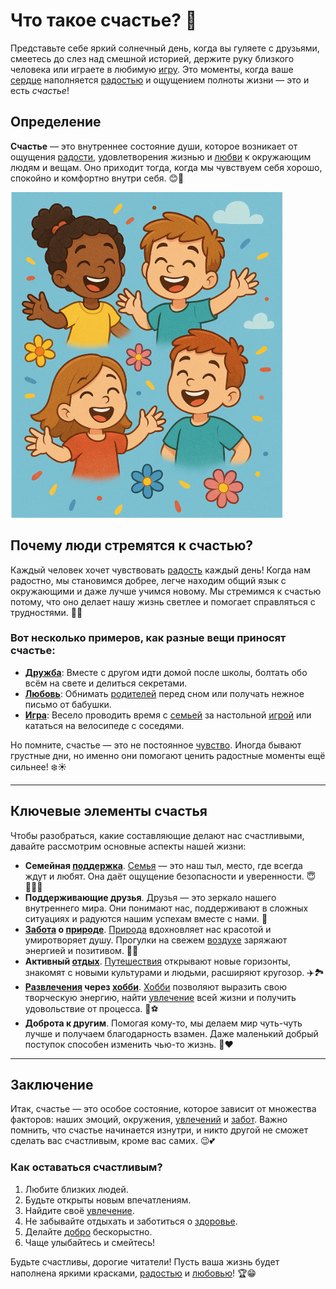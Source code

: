 # **Что такое счастье?** 🌟

Представьте себе яркий солнечный день, когда вы гуляете с друзьями, смеетесь до слез над смешной историей, держите руку близкого человека или играете в любимую [игру](Игры.md). Это моменты, когда ваше [сердце](Любовь.md) наполняется [радостью](Улыбка.md) и ощущением полноты жизни — это и есть *счастье*!

## **Определение**

**Счастье** — это внутреннее состояние души, которое возникает от ощущения [радости](Улыбка.md), удовлетворения жизнью и [любви](Любовь.md) к окружающим людям и вещам. Оно приходит тогда, когда мы чувствуем себя хорошо, спокойно и комфортно внутри себя. 😊💖

![Счастье](../../../../WORK/life/happiness/pictures/счастье.PNG)

## **Почему люди стремятся к счастью?**

Каждый человек хочет чувствовать [радость](Улыбка.md) каждый день! Когда нам радостно, мы становимся добрее, легче находим общий язык с окружающими и даже лучше учимся новому. Мы стремимся к счастью потому, что оно делает нашу жизнь светлее и помогает справляться с трудностями. 💫✨

### Вот несколько примеров, как разные вещи приносят счастье:
- **[Дружба](Дружба.md)**: Вместе с другом идти домой после школы, болтать обо всём на свете и делиться секретами.
- **[Любовь](Любовь.md)**: Обнимать [родителей](Семья.md) перед сном или получать нежное письмо от бабушки.
- **[Игра](Игры.md)**: Весело проводить время с [семьей](Семья.md) за настольной [игрой](Игры.md) или кататься на велосипеде с соседями.
  
Но помните, счастье — это не постоянное [чувство](Любовь.md). Иногда бывают грустные дни, но именно они помогают ценить радостные моменты ещё сильнее! ❄️☀️

---

## **Ключевые элементы счастья**

Чтобы разобраться, какие составляющие делают нас счастливыми, давайте рассмотрим основные аспекты нашей жизни:

- **Семейная [поддержка](Помощь_другим.md)**. [Семья](Семья.md) — это наш тыл, место, где всегда ждут и любят. Она даёт ощущение безопасности и уверенности. 😇👩‍👧‍👦
- **Поддерживающие друзья**. Друзья — это зеркало нашего внутреннего мира. Они понимают нас, поддерживают в сложных ситуациях и радуются нашим успехам вместе с нами. 👬
- **[Забота](Семья.md) о [природе](Природа.md)**. [Природа](Природа.md) вдохновляет нас красотой и умиротворяет душу. Прогулки на свежем [воздухе](Природа.md) заряжают энергией и позитивом. 🌳🍃
- **Активный [отдых](Отдых.md)**. [Путешествия](Путешествия.md) открывают новые горизонты, знакомят с новыми культурами и людьми, расширяют кругозор. ✈️🏞️
- **[Развлечения](Игры.md) через [хобби](Хобби.md)**. [Хобби](Хобби.md) позволяют выразить свою творческую энергию, найти [увлечение](Хобби.md) всей жизни и получить удовольствие от процесса. 🎨⚽
- **Доброта к другим**. Помогая кому-то, мы делаем мир чуть-чуть лучше и получаем благодарность взамен. Даже маленький добрый поступок способен изменить чью-то жизнь. 🙌❤️

---

## **Заключение**

Итак, счастье — это особое состояние, которое зависит от множества факторов: наших эмоций, окружения, [увлечений](Хобби.md) и [забот](Семья.md). Важно помнить, что счастье начинается изнутри, и никто другой не сможет сделать вас счастливым, кроме вас самих. 😉💕

### Как оставаться счастливым?
1. Любите близких людей.
2. Будьте открыты новым впечатлениям.
3. Найдите своё [увлечение](Хобби.md).
4. Не забывайте отдыхать и заботиться о [здоровье](Спорт.md).
5. Делайте [добро](Улыбка.md) бескорыстно.
6. Чаще улыбайтесь и смейтесь!

Будьте счастливы, дорогие читатели! Пусть ваша жизнь будет наполнена яркими красками, [радостью](Улыбка.md) и [любовью](Любовь.md)! 🏆😁